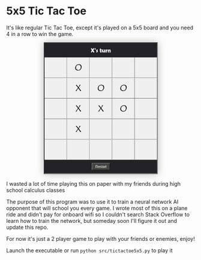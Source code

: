 # 5x5 Tic Tac Toe

It's like regular Tic Tac Toe, except it's played on a 5x5 board and you need
4 in a row to win the game.

<p align="center">
    <img src="res/demo.jpg" alt="Demo image" width="300" style="border: 2px inset grey; box-shadow: 0 0 20px #0004;" />
</p>

I wasted a lot of time playing this on paper with my friends during high school 
calculus classes

The purpose of this program was to use it to train a neural network AI opponent
that will school you every game. I wrote most of this on a plane ride and didn't
pay for onboard wifi so I couldn't search Stack Overflow to learn how to train
the network, but someday soon I'll figure it out and update this repo.

For now it's just a 2 player game to play with your friends or enemies, enjoy!

Launch the executable or run `python src/tictactoe5x5.py` to play it

